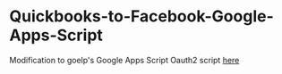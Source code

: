 # Quickbooks-to-Facebook-Google-Apps-Script

Modification to goelp's Google Apps Script Oauth2 script [here](https://gist.github.com/goelp/945ee0583e1df9663cc9e17ae5a2b9bb)
